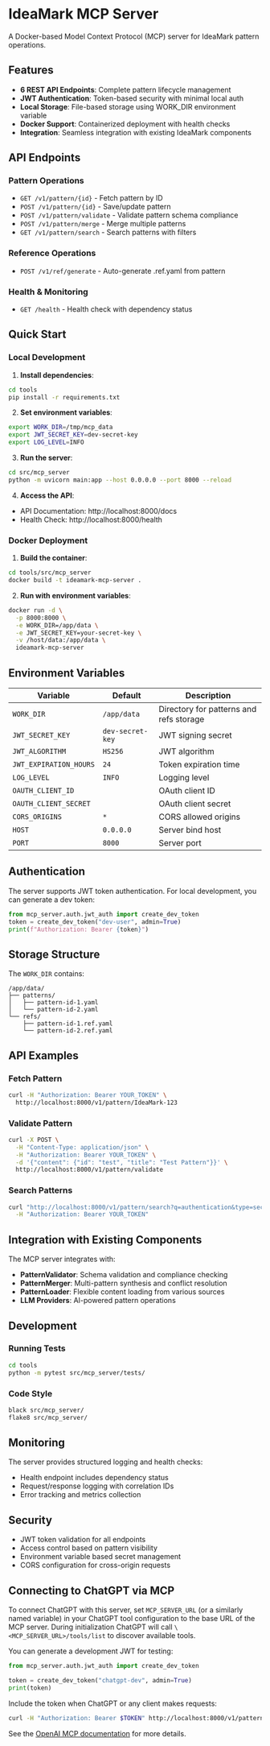 # IdeaMark MCP Server

A Docker-based Model Context Protocol (MCP) server for IdeaMark pattern operations.

## Features

- **6 REST API Endpoints**: Complete pattern lifecycle management
- **JWT Authentication**: Token-based security with minimal local auth
- **Local Storage**: File-based storage using WORK_DIR environment variable
- **Docker Support**: Containerized deployment with health checks
- **Integration**: Seamless integration with existing IdeaMark components

## API Endpoints

### Pattern Operations
- `GET /v1/pattern/{id}` - Fetch pattern by ID
- `POST /v1/pattern/{id}` - Save/update pattern
- `POST /v1/pattern/validate` - Validate pattern schema compliance
- `POST /v1/pattern/merge` - Merge multiple patterns
- `GET /v1/pattern/search` - Search patterns with filters

### Reference Operations
- `POST /v1/ref/generate` - Auto-generate .ref.yaml from pattern

### Health & Monitoring
- `GET /health` - Health check with dependency status

## Quick Start

### Local Development

1. **Install dependencies**:
```bash
cd tools
pip install -r requirements.txt
```

2. **Set environment variables**:
```bash
export WORK_DIR=/tmp/mcp_data
export JWT_SECRET_KEY=dev-secret-key
export LOG_LEVEL=INFO
```

3. **Run the server**:
```bash
cd src/mcp_server
python -m uvicorn main:app --host 0.0.0.0 --port 8000 --reload
```

4. **Access the API**:
- API Documentation: http://localhost:8000/docs
- Health Check: http://localhost:8000/health

### Docker Deployment

1. **Build the container**:
```bash
cd tools/src/mcp_server
docker build -t ideamark-mcp-server .
```

2. **Run with environment variables**:
```bash
docker run -d \
  -p 8000:8000 \
  -e WORK_DIR=/app/data \
  -e JWT_SECRET_KEY=your-secret-key \
  -v /host/data:/app/data \
  ideamark-mcp-server
```

## Environment Variables

| Variable | Default | Description |
|----------|---------|-------------|
| `WORK_DIR` | `/app/data` | Directory for patterns and refs storage |
| `JWT_SECRET_KEY` | `dev-secret-key` | JWT signing secret |
| `JWT_ALGORITHM` | `HS256` | JWT algorithm |
| `JWT_EXPIRATION_HOURS` | `24` | Token expiration time |
| `LOG_LEVEL` | `INFO` | Logging level |
| `OAUTH_CLIENT_ID` | | OAuth client ID |
| `OAUTH_CLIENT_SECRET` | | OAuth client secret |
| `CORS_ORIGINS` | `*` | CORS allowed origins |
| `HOST` | `0.0.0.0` | Server bind host |
| `PORT` | `8000` | Server port |

## Authentication

The server supports JWT token authentication. For local development, you can generate a dev token:

```python
from mcp_server.auth.jwt_auth import create_dev_token
token = create_dev_token("dev-user", admin=True)
print(f"Authorization: Bearer {token}")
```

## Storage Structure

The `WORK_DIR` contains:
```
/app/data/
├── patterns/
│   ├── pattern-id-1.yaml
│   └── pattern-id-2.yaml
└── refs/
    ├── pattern-id-1.ref.yaml
    └── pattern-id-2.ref.yaml
```

## API Examples

### Fetch Pattern
```bash
curl -H "Authorization: Bearer YOUR_TOKEN" \
  http://localhost:8000/v1/pattern/IdeaMark-123
```

### Validate Pattern
```bash
curl -X POST \
  -H "Content-Type: application/json" \
  -H "Authorization: Bearer YOUR_TOKEN" \
  -d '{"content": {"id": "test", "title": "Test Pattern"}}' \
  http://localhost:8000/v1/pattern/validate
```

### Search Patterns
```bash
curl "http://localhost:8000/v1/pattern/search?q=authentication&type=security&limit=5" \
  -H "Authorization: Bearer YOUR_TOKEN"
```

## Integration with Existing Components

The MCP server integrates with:
- **PatternValidator**: Schema validation and compliance checking
- **PatternMerger**: Multi-pattern synthesis and conflict resolution
- **PatternLoader**: Flexible content loading from various sources
- **LLM Providers**: AI-powered pattern operations

## Development

### Running Tests
```bash
cd tools
python -m pytest src/mcp_server/tests/
```

### Code Style
```bash
black src/mcp_server/
flake8 src/mcp_server/
```

## Monitoring

The server provides structured logging and health checks:
- Health endpoint includes dependency status
- Request/response logging with correlation IDs
- Error tracking and metrics collection

## Security

- JWT token validation for all endpoints
- Access control based on pattern visibility
- Environment variable based secret management
- CORS configuration for cross-origin requests

## Connecting to ChatGPT via MCP

To connect ChatGPT with this server, set `MCP_SERVER_URL` (or a similarly named variable) in your ChatGPT tool configuration to the base URL of the MCP server. During initialization ChatGPT will call `\<MCP_SERVER_URL>/tools/list` to discover available tools.

You can generate a development JWT for testing:

```python
from mcp_server.auth.jwt_auth import create_dev_token

token = create_dev_token("chatgpt-dev", admin=True)
print(token)
```

Include the token when ChatGPT or any client makes requests:

```bash
curl -H "Authorization: Bearer $TOKEN" http://localhost:8000/v1/pattern/example
```

See the [OpenAI MCP documentation](https://platform.openai.com/docs/assistants/mcp) for more details.
